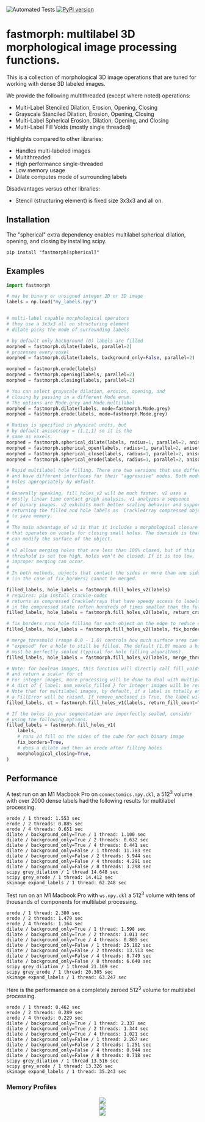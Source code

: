 ![Automated Tests](https://github.com/seung-lab/fastmorph/actions/workflows/run_tests.yml/badge.svg) [![PyPI version](https://badge.fury.io/py/fastmorph.svg)](https://badge.fury.io/py/fastmorph)

# fastmorph: multilabel 3D morphological image processing functions.

This is a collection of morphological 3D image operations that are tuned for working with dense 3D labeled images. 

We provide the following multithreaded (except where noted) operations:

- Multi-Label Stenciled Dilation, Erosion, Opening, Closing
- Grayscale Stenciled Dilation, Erosion, Opening, Closing
- Multi-Label Spherical Erosion, Dilation, Opening, and Closing
- Multi-Label Fill Voids (mostly single threaded)

Highlights compared to other libraries:

- Handles multi-labeled images
- Multithreaded
- High performance single-threaded
- Low memory usage
- Dilate computes mode of surrounding labels

Disadvantages versus other libraries:

- Stencil (structuring element) is fixed size 3x3x3 and all on.

## Installation

The "spherical" extra dependency enables multilabel spherical dilation, opening, and closing by installing scipy.

```
pip install "fastmorph[spherical]"
```

## Examples


```python
import fastmorph

# may be binary or unsigned integer 2D or 3D image
labels = np.load("my_labels.npy")


# multi-label capable morphological operators
# they use a 3x3x3 all on structuring element
# dilate picks the mode of surrounding labels

# by default only background (0) labels are filled
morphed = fastmorph.dilate(labels, parallel=2)
# processes every voxel
morphed = fastmorph.dilate(labels, background_only=False, parallel=2)

morphed = fastmorph.erode(labels)
morphed = fastmorph.opening(labels, parallel=2)
morphed = fastmorph.closing(labels, parallel=2)

# You can select grayscale dilation, erosion, opening, and 
# closing by passing in a different Mode enum.
# The options are Mode.grey and Mode.multilabel
morphed = fastmorph.dilate(labels, mode=fastmorph.Mode.grey)
morphed = fastmorph.erode(labels, mode=fastmorph.Mode.grey)

# Radius is specified in physical units, but
# by default anisotropy = (1,1,1) so it is the 
# same as voxels.
morphed = fastmorph.spherical_dilate(labels, radius=1, parallel=2, anisotropy=(1,1,1))
morphed = fastmorph.spherical_open(labels, radius=1, parallel=2, anisotropy=(1,1,1))
morphed = fastmorph.spherical_close(labels, radius=1, parallel=2, anisotropy=(1,1,1))
morphed = fastmorph.spherical_erode(labels, radius=1, parallel=2, anisotropy=(1,1,1))

# Rapid multilabel hole filling. There are two versions that use different techniques
# and have different interfaces for their "aggressive" modes. Both modes fill
# holes appropriately by default.
#
# Generally speaking, fill_holes_v2 will be much faster. v2 uses a 
# mostly linear time contact graph analysis. v1 analyzes a sequence 
# of binary images. v2 exhibits much better scaling behavior and supports 
# returning the filled and hole labels as  CrackleArray compressed objects 
# to save memory.
# 
# The main advantage of v1 is that it includes a morphological closure mode
# that operates on voxels for closing small holes. The downside is that this
# can modify the surface of the object.
#
# v2 allows merging holes that are less than 100% closed, but if this
# threshold is set too high, holes won't be closed. If it is too low,
# improper merging can occur. 
# 
# In both methods, objects that contact the sides or more than one side
# (in the case of fix_borders) cannot be merged.

filled_labels, hole_labels = fastmorph.fill_holes_v2(labels)
# requires: pip install crackle-codec
# returns as compressed CrackleArrays that have speedy access to labels 
# in the compressed state (often hundreds of times smaller than the full array)
filled_labels, hole_labels = fastmorph.fill_holes_v2(labels, return_crackle=True)

# fix_borders runs hole filling for each object on the edge to reduce edge contacts
filled_labels, hole_labels = fastmorph.fill_holes_v2(labels, fix_borders=True)

# merge_threshold (range 0.0 - 1.0) controls how much surface area can be 
# "exposed" for a hole to still be filled. The default (1.0) means a hole
# must be perfectly sealed (typical for hole filling algorithms).
filled_labels, hole_labels = fastmorph.fill_holes_v2(labels, merge_threshold=0.97)

# Note: for boolean images, this function will directly call fill_voids
# and return a scalar for ct 
# For integer images, more processing will be done to deal with multiple labels.
# A dict of { label: num_voxels_filled } for integer images will be returned.
# Note that for multilabel images, by default, if a label is totally enclosed by another,
# a FillError will be raised. If remove_enclosed is True, the label will be overwritten.
filled_labels, ct = fastmorph.fill_holes_v1(labels, return_fill_count=True, remove_enclosed=False)

# If the holes in your segmentation are imperfectly sealed, consider
# using the following options.
filled_labels = fastmorph.fill_holes_v1(
	labels, 
	# runs 2d fill on the sides of the cube for each binary image
	fix_borders=True, 
	# does a dilate and then an erode after filling holes
	morphological_closing=True,
)

```

## Performance

A test run on an M1 Macbook Pro on `connectomics.npy.ckl`, a 512<sup>3</sup> volume with over 2000 dense labels had the following results for multilabel processing.

```
erode / 1 thread: 1.553 sec
erode / 2 threads: 0.885 sec
erode / 4 threads: 0.651 sec
dilate / background_only=True / 1 thread: 1.100 sec
dilate / background_only=True / 2 threads: 0.632 sec
dilate / background_only=True / 4 threads: 0.441 sec
dilate / background_only=False / 1 thread: 11.783 sec
dilate / background_only=False / 2 threads: 5.944 sec
dilate / background_only=False / 4 threads: 4.291 sec
dilate / background_only=False / 8 threads: 3.298 sec
scipy grey_dilation / 1 thread 14.648 sec
scipy grey_erode / 1 thread: 14.412 sec
skimage expand_labels / 1 thread: 62.248 sec
```

Test run on an M1 Macbook Pro with `ws.npy.ckl` a 512<sup>3</sup> volume with tens of thousands of components for multilabel processing.

```
erode / 1 thread: 2.380 sec
erode / 2 threads: 1.479 sec
erode / 4 threads: 1.164 sec
dilate / background_only=True / 1 thread: 1.598 sec
dilate / background_only=True / 2 threads: 1.011 sec
dilate / background_only=True / 4 threads: 0.805 sec
dilate / background_only=False / 1 thread: 25.182 sec
dilate / background_only=False / 2 threads: 13.513 sec
dilate / background_only=False / 4 threads: 8.749 sec
dilate / background_only=False / 8 threads: 6.640 sec
scipy grey_dilation / 1 thread 21.109 sec
scipy grey_erode / 1 thread: 20.305 sec
skimage expand_labels / 1 thread: 63.247 sec
```

Here is the performance on a completely zeroed 512<sup>3</sup> volume for multilabel processing.

```
erode / 1 thread: 0.462 sec
erode / 2 threads: 0.289 sec
erode / 4 threads: 0.229 sec
dilate / background_only=True / 1 thread: 2.337 sec
dilate / background_only=True / 2 threads: 1.344 sec
dilate / background_only=True / 4 threads: 1.021 sec
dilate / background_only=False / 1 thread: 2.267 sec
dilate / background_only=False / 2 threads: 1.251 sec
dilate / background_only=False / 4 threads: 0.944 sec
dilate / background_only=False / 8 threads: 0.718 sec
scipy grey_dilation / 1 thread 13.516 sec
scipy grey_erode / 1 thread: 13.326 sec
skimage expand_labels / 1 thread: 35.243 sec
```

### Memory Profiles

<center>
<img src="https://github.com/seung-lab/fastmorph/blob/15c4c27ad3255c8ef959ceb67facd65e18eff2e4/memory-profile-dilate-bg-only-false.jpg" />
</center>

<center>
<img src="https://github.com/seung-lab/fastmorph/blob/15c4c27ad3255c8ef959ceb67facd65e18eff2e4/memory-profile-dilate-bg-only-true.jpg" />
</center>

<center>
<img src="https://github.com/seung-lab/fastmorph/blob/15c4c27ad3255c8ef959ceb67facd65e18eff2e4/memory-profile-skimage-expand_labels.jpg" />
</center>
